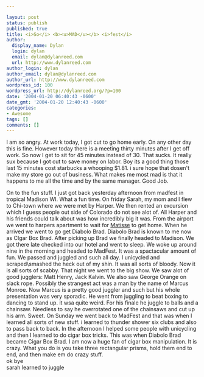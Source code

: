 ```yaml
---

layout: post
status: publish
published: true
title: <i>So</i> <b><u>MAD</u></b> <i>fest</i>
author:
  display_name: Dylan
  login: dylan
  email: dylan@dylanreed.com
  url: http://www.dylanreed.com
author_login: dylan
author_email: dylan@dylanreed.com
author_url: http://www.dylanreed.com
wordpress_id: 100
wordpress_url: http://dylanreed.org/?p=100
date: '2004-01-20 06:40:43 -0600'
date_gmt: '2004-01-20 12:40:43 -0600'
categories:
- Awesome
tags: []
comments: []
---
```


I am so angry. At work today, I got cut to go home early. On any other day this is fine. However today there is a meeting thirty minutes after I get off work. So now I get to sit for 45 minutes instead of 30. That sucks. It really sux because I got cut to save money on labor. Boy its a good thing those last 15 minutes cost starbucks a whooping $1.81. i sure hope that dosen't make my store go out of business. What makes me most mad is that it happens to me all the time and by the same manager. Good Job.

On to the fun stuff. I just got back yesterday afternoon from madfest in tropical Madison WI. What a fun time. On friday Sarah, my mom and I flew to Chi-town where we were met by Harper. We then rented an excursion which I guess people out side of Colorado do not see alot of. All Harper and his friends could talk about was how incredibly big it was. From the airport we went to harpers apartment to wait for [Matisse][1] to get home. When he arrived we went to go get Diabolo Brad. Diabolo Brad is known to me now as CIgar Box Brad. After picking up Brad we finally headed to Madison. We got there late checked into our hotel and went to sleep. We woke up around nine in the morning and headed to MadFest. It was a spactacular amount of fun. We passed and juggled and such all day. I unicycled and scraped\smashed the heck out of my shin. It was all sorts of bloody. Now it is all sorts of scabby. That night we went to the big show. We saw alot of good jugglers: Matt Henry, Jack Kalvin. We also saw George Orange on slack rope. Possibly the strangest act was a man by the name of Marcus Monroe. Now Marcus is a pretty good juggler and such but his whole presentation was very sporadic. He went from juggling to beat boxing to dancing to stand up. it wsa quite weird. For his finale he juggle to balls and a chainsaw. Needless to say he overrotated one of the chainsaws and cut up his arm. Sweet. On Sunday we went back to MadFest and that was when I learned all sorts of new stuff. i learned to thunder shower six clubs and also to pass back to back. In the afternoon I helped some people with unicycling and then I learned to do cigar box tricks. This was when Diabolo Brad became Cigar Box Brad. I am now a huge fan of cigar box manipulation. It is crazy. What you do is you take three rectangular prisms, hold them end to end, and then make em do crazy stuff.  
ok bye  
sarah learned to juggle

   [1]: http://nata2.info/pictures/Incoming/matiss.gif

